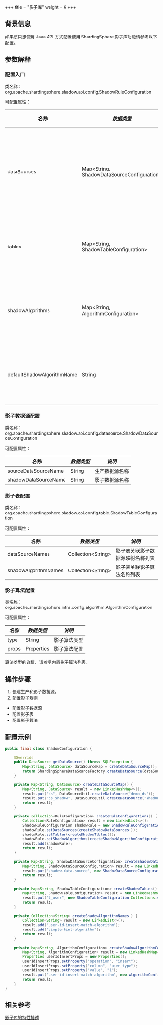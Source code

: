 +++
title = "影子库"
weight = 6
+++

## 背景信息

如果您只想使用 Java API 方式配置使用 ShardingSphere 影子库功能请参考以下配置。

## 参数解释
### 配置入口

类名称：org.apache.shardingsphere.shadow.api.config.ShadowRuleConfiguration

可配置属性：

| *名称*                      | *数据类型*                                    | *说明*               |
| -------------------------- | -------------------------------------------- | ------------------- |
| dataSources                | Map\<String, ShadowDataSourceConfiguration\> | 影子数据源映射名称和配置 |
| tables                     | Map\<String, ShadowTableConfiguration\>      | 影子表名称和配置        |
| shadowAlgorithms           | Map\<String, AlgorithmConfiguration\>        | 影子算法名称和配置      |
| defaultShadowAlgorithmName | String                                       | 默认影子算法名称        |

### 影子数据源配置

类名称：org.apache.shardingsphere.shadow.api.config.datasource.ShadowDataSourceConfiguration

可配置属性：

| *名称*                | *数据类型* | *说明*       |
| -------------------- | --------- | ----------- |
| sourceDataSourceName | String    | 生产数据源名称 |
| shadowDataSourceName | String    | 影子数据源名称 |

### 影子表配置

类名称：org.apache.shardingsphere.shadow.api.config.table.ShadowTableConfiguration

可配置属性：

| *名称*                | *数据类型*            | *说明*                      |
| -------------------- | -------------------- | -------------------------- |
| dataSourceNames      | Collection\<String\> | 影子表关联影子数据源映射名称列表 |
| shadowAlgorithmNames | Collection\<String\> | 影子表关联影子算法名称列表      |

### 影子算法配置

类名称：org.apache.shardingsphere.infra.config.algorithm.AlgorithmConfiguration

可配置属性：

| *名称*  | *数据类型* | *说明* |
| ------- | ---------- | ------- |
| type | String | 影子算法类型 |
| props | Properties | 影子算法配置 |

算法类型的详情，请参见[内置影子算法列表](/cn/user-manual/shardingsphere-jdbc/builtin-algorithm/shadow)。

## 操作步骤

1. 创建生产和影子数据源。
1. 配置影子规则
- 配置影子数据源
- 配置影子表
- 配置影子算法

## 配置示例

```java
public final class ShadowConfiguration {

    @Override
    public DataSource getDataSource() throws SQLException {
        Map<String, DataSource> dataSourceMap = createDataSourceMap();
        return ShardingSphereDataSourceFactory.createDataSource(dataSourceMap, createRuleConfigurations(), createShardingSphereProps());
    }
    
    private Map<String, DataSource> createDataSourceMap() {
        Map<String, DataSource> result = new LinkedHashMap<>();
        result.put("ds", DataSourceUtil.createDataSource("demo_ds"));
        result.put("ds_shadow", DataSourceUtil.createDataSource("shadow_demo_ds"));
        return result;
    }
    
    private Collection<RuleConfiguration> createRuleConfigurations() {
        Collection<RuleConfiguration> result = new LinkedList<>();
        ShadowRuleConfiguration shadowRule = new ShadowRuleConfiguration();
        shadowRule.setDataSources(createShadowDataSources());
        shadowRule.setTables(createShadowTables());
        shadowRule.setShadowAlgorithms(createShadowAlgorithmConfigurations());
        result.add(shadowRule);
        return result;
    }
    
    private Map<String, ShadowDataSourceConfiguration> createShadowDataSources() {
        Map<String, ShadowDataSourceConfiguration> result = new LinkedHashMap<>();
        result.put("shadow-data-source", new ShadowDataSourceConfiguration("ds", "ds_shadow"));
        return result;
    }
    
    private Map<String, ShadowTableConfiguration> createShadowTables() {
        Map<String, ShadowTableConfiguration> result = new LinkedHashMap<>();
        result.put("t_user", new ShadowTableConfiguration(Collections.singletonList("shadow-data-source"), createShadowAlgorithmNames()));
        return result;
    }
    
    private Collection<String> createShadowAlgorithmNames() {
        Collection<String> result = new LinkedList<>();
        result.add("user-id-insert-match-algorithm");
        result.add("simple-hint-algorithm");
        return result;
    }
    
    private Map<String, AlgorithmConfiguration> createShadowAlgorithmConfigurations() {
        Map<String, AlgorithmConfiguration> result = new LinkedHashMap<>();
        Properties userIdInsertProps = new Properties();
        userIdInsertProps.setProperty("operation", "insert");
        userIdInsertProps.setProperty("column", "user_type");
        userIdInsertProps.setProperty("value", "1");
        result.put("user-id-insert-match-algorithm", new AlgorithmConfiguration("VALUE_MATCH", userIdInsertProps));
        return result;
    }
}
```

## 相关参考

[影子库的特性描述](/cn/features/shadow/)
